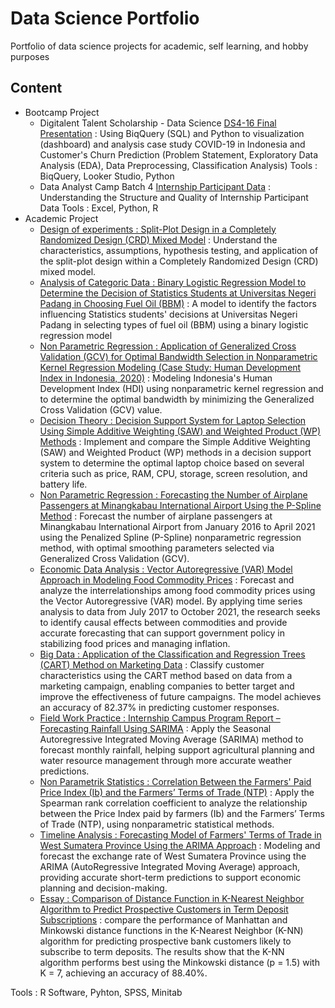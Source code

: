 # Data Science Portfolio
Portfolio of data science projects for academic, self learning, and hobby purposes

## Content 
- Bootcamp Project
    - Digitalent Talent Scholarship - Data Science [DS4-16 Final Presentation](https://github.com/tibriwork/data-science-portfolio/blob/main/DS4-16_Muhammad%20Tibri%20Syofyan_Final%20Presentation.pdf) : Using BiqQuery (SQL) and Python to visualization (dashboard) and analysis case study COVID-19 in Indonesia and Customer's Churn Prediction (Problem Statement, Exploratory Data Analysis (EDA), Data Preprocessing, Classification Analysis)
      Tools : BiqQuery, Looker Studio, Python
    - Data Analyst Camp Batch 4 [Internship Participant Data](https://github.com/tibriwork/data-science-portfolio/blob/main/Data_Analyst_Camp_Batch_4.ipynb) : Understanding the Structure and Quality of Internship Participant Data
      Tools : Excel, Python, R
- Academic Project
    - [Design of experiments : Split-Plot Design in a Completely Randomized Design (CRD) Mixed Model](https://github.com/tibriwork/data-science-portfolio/blob/main/Rancangan%20Petak%20Terpisah%20dalam%20RAL%20Model%20Campuran.pdf) : Understand the characteristics, assumptions, hypothesis testing, and application of the split-plot design within a Completely Randomized Design (CRD) mixed model.
    - [Analysis of Categoric Data : Binary Logistic Regression Model to Determine the Decision of Statistics Students at Universitas Negeri Padang in Choosing Fuel Oil (BBM)](https://github.com/tibriwork/data-science-portfolio/blob/main/Model%20Regresi%20Logistik%20Biner%20Untuk%20Menentukan%20Keputusan%20Mahasiswa%20Statistika%20Universitas%20Negeri%20Padang%20dalam%20Memilih%20Bahan%20Bakar%20Minyak%20(BBM).pdf) : A model to identify the factors influencing Statistics students' decisions at Universitas Negeri Padang in selecting types of fuel oil (BBM) using a binary logistic regression model
    - [Non Parametric Regression : Application of Generalized Cross Validation (GCV) for Optimal Bandwidth Selection in Nonparametric Kernel Regression Modeling (Case Study: Human Development Index in Indonesia, 2020)](https://github.com/tibriwork/data-science-portfolio/blob/main/Penerapan%20Generalized%20Cross%20Validation%20(GCV)%20dalam%20Pemilihan%20Bandwidth%20Optimal%20pada%20Pemodelan%20Regresi%20Nonparametrik%20Kernel%20(Studi%20KasusIndeks%20Pembangunan%20Manusia%20di%20Indonesia%20tahun%202020).pdf) : Modeling Indonesia's Human Development Index (HDI) using nonparametric kernel regression and to determine the optimal bandwidth by minimizing the Generalized Cross Validation (GCV) value.
    - [Decision Theory : Decision Support System for Laptop Selection Using Simple Additive Weighting (SAW) and Weighted Product (WP) Methods](https://github.com/tibriwork/data-science-portfolio/blob/main/Sistem%20Pendukung%20Keputusan%20Pemilihan%20Laptop%20dengan%20Menerapkan%20Metode%20Simple%20Additive%20Weighting%20(SAW)%20dan%20Weighted%20Product%20(WP).pdf) : Implement and compare the Simple Additive Weighting (SAW) and Weighted Product (WP) methods in a decision support system to determine the optimal laptop choice based on several criteria such as price, RAM, CPU, storage, screen resolution, and battery life.
    - [Non Parametric Regression : Forecasting the Number of Airplane Passengers at Minangkabau International Airport Using the P-Spline Method](https://github.com/tibriwork/data-science-portfolio/blob/main/Forecasting%20The%20Number%20of%20Airplane%20Passengers%20at%20Minangkabau%20International%20Airport%20Using%20The%20P-Spline%20Method.pdf) :  Forecast the number of airplane passengers at Minangkabau International Airport from January 2016 to April 2021 using the Penalized Spline (P-Spline) nonparametric regression method, with optimal smoothing parameters selected via Generalized Cross Validation (GCV).
    - [Economic Data Analysis : Vector Autoregressive (VAR) Model Approach in Modeling Food Commodity Prices](https://github.com/tibriwork/data-science-portfolio/blob/main/Pendekatan%20Model%20Vector%20Autoregressive%20(VAR)%20dalam%20Memodelkan%20Harga%20Komoditas%20Pangan.pdf) : Forecast and analyze the interrelationships among food commodity prices using the Vector Autoregressive (VAR) model. By applying time series analysis to data from July 2017 to October 2021, the research seeks to identify causal effects between commodities and provide accurate forecasting that can support government policy in stabilizing food prices and managing inflation.
    - [Big Data : Application of the Classification and Regression Trees (CART) Method on Marketing Data](https://github.com/tibriwork/data-science-portfolio/blob/main/Final%20Project%205%20-%20Team%201.pdf) : Classify customer characteristics using the CART method based on data from a marketing campaign, enabling companies to better target and improve the effectiveness of future campaigns. The model achieves an accuracy of 82.37% in predicting customer responses.
    - [Field Work Practice : Internship Campus Program Report – Forecasting Rainfall Using SARIMA](https://github.com/tibriwork/data-science-portfolio/blob/main/Intership%20Campus%20Program%20Report%20-%20Forecasting%20Rainfall%20using%20SARIMA.pdf) : Apply the Seasonal Autoregressive Integrated Moving Average (SARIMA) method to forecast monthly rainfall, helping support agricultural planning and water resource management through more accurate weather predictions.
    - [Non Parametrik Statistics : Correlation Between the Farmers' Paid Price Index (Ib) and the Farmers’ Terms of Trade (NTP)](https://github.com/tibriwork/data-science-portfolio/blob/main/Korelasi%20Indeks%20Harga%20yang%20Dibayar%20Petani%20(Ib)%20dengan%20Nilai%20Tukar%20Petani%20(NTP).pdf) : Apply the Spearman rank correlation coefficient to analyze the relationship between the Price Index paid by farmers (Ib) and the Farmers’ Terms of Trade (NTP), using nonparametric statistical methods.
    - [Timeline Analysis : Forecasting Model of Farmers' Terms of Trade in West Sumatera Province Using the ARIMA Approach](https://github.com/tibriwork/data-science-portfolio/blob/main/Forecasting%20Model%20of%20Farmers'%20Terms%20of%20Trade%20in%20West%20Sumatera%20Province%20Using%20the%20ARIMA%20Approach.pdf) : Modeling and forecast the exchange rate of West Sumatera Province using the ARIMA (AutoRegressive Integrated Moving Average) approach, providing accurate short-term predictions to support economic planning and decision-making.
    - [Essay : Comparison of Distance Function in K-Nearest Neighbor Algorithm to Predict Prospective Customers in Term Deposit Subscriptions](https://github.com/tibriwork/data-science-portfolio/blob/main/Jurnal%20Perbandingan%20Fungsi%20Jarak%20pada%20Algoritma%20K-Nearest%20Neighbor%20Untuk%20Prediksi%20Potensi%20Nasabah%20dalam%20Berlangganan%20Deposito%20Berjangka.pdf) : compare the performance of Manhattan and Minkowski distance functions in the K-Nearest Neighbor (K-NN) algorithm for predicting prospective bank customers likely to subscribe to term deposits. The results show that the K-NN algorithm performs best using the Minkowski distance (p = 1.5) with K = 7, achieving an accuracy of 88.40%.

Tools : R Software, Pyhton, SPSS, Minitab
